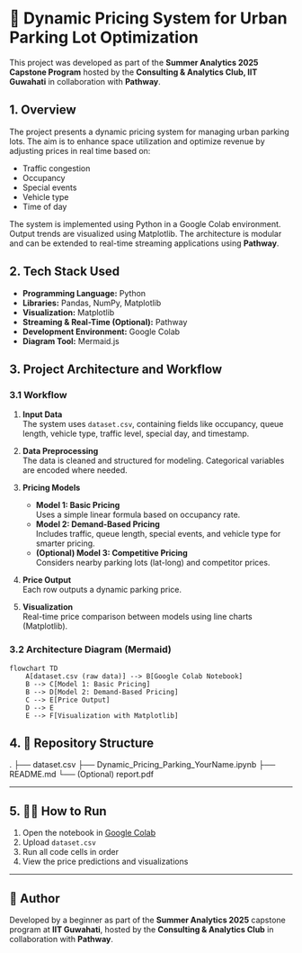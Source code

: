 # 🚗 Dynamic Pricing System for Urban Parking Lot Optimization

This project was developed as part of the **Summer Analytics 2025 Capstone Program** hosted by the **Consulting & Analytics Club, IIT Guwahati** in collaboration with **Pathway**.


## 1. Overview

The project presents a dynamic pricing system for managing urban parking lots. The aim is to enhance space utilization and optimize revenue by adjusting prices in real time based on:

- Traffic congestion
- Occupancy
- Special events
- Vehicle type
- Time of day

The system is implemented using Python in a Google Colab environment. Output trends are visualized using Matplotlib. The architecture is modular and can be extended to real-time streaming applications using **Pathway**.


## 2. Tech Stack Used

- **Programming Language:** Python  
- **Libraries:** Pandas, NumPy, Matplotlib  
- **Visualization:** Matplotlib  
- **Streaming & Real-Time (Optional):** Pathway  
- **Development Environment:** Google Colab  
- **Diagram Tool:** Mermaid.js  


## 3. Project Architecture and Workflow

### 3.1 Workflow

1. **Input Data**  
   The system uses `dataset.csv`, containing fields like occupancy, queue length, vehicle type, traffic level, special day, and timestamp.

2. **Data Preprocessing**  
   The data is cleaned and structured for modeling. Categorical variables are encoded where needed.

3. **Pricing Models**
   - **Model 1: Basic Pricing**  
     Uses a simple linear formula based on occupancy rate.
   - **Model 2: Demand-Based Pricing**  
     Includes traffic, queue length, special events, and vehicle type for smarter pricing.
   - **(Optional) Model 3: Competitive Pricing**  
     Considers nearby parking lots (lat-long) and competitor prices.

4. **Price Output**  
   Each row outputs a dynamic parking price.

5. **Visualization**  
   Real-time price comparison between models using line charts (Matplotlib).


### 3.2 Architecture Diagram (Mermaid)

```mermaid
flowchart TD
    A[dataset.csv (raw data)] --> B[Google Colab Notebook]
    B --> C[Model 1: Basic Pricing]
    B --> D[Model 2: Demand-Based Pricing]
    C --> E[Price Output]
    D --> E
    E --> F[Visualization with Matplotlib]
```


## 4. 📁 Repository Structure
.
├── dataset.csv
├── Dynamic_Pricing_Parking_YourName.ipynb
├── README.md
└── (Optional) report.pdf


---

## 5. 🏃‍♂️ How to Run

1. Open the notebook in [Google Colab](https://colab.research.google.com)
2. Upload `dataset.csv`
3. Run all code cells in order
4. View the price predictions and visualizations

---

## 📣 Author

Developed by a beginner as part of the **Summer Analytics 2025** capstone program at **IIT Guwahati**, hosted by the **Consulting & Analytics Club** in collaboration with **Pathway**.
